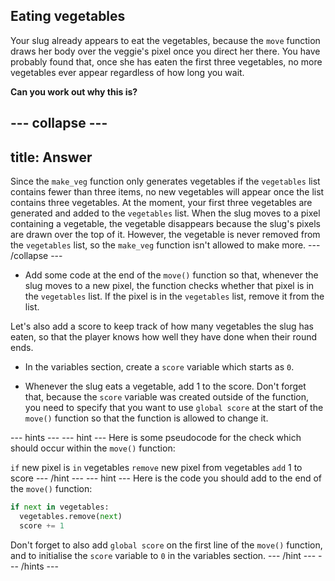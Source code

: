 ## Eating vegetables

Your slug already appears to eat the vegetables, because the `move` function draws her body over the veggie's pixel once you direct her there. You have probably found that, once she has eaten the first three vegetables, no more vegetables ever appear regardless of how long you wait.

**Can you work out why this is?**

--- collapse ---
---
title: Answer
---
Since the `make_veg` function only generates vegetables if the `vegetables` list contains fewer than three items, no new vegetables will appear once the list contains three vegetables.
At the moment, your first three vegetables are generated and added to the `vegetables` list. When the slug moves to a pixel containing a vegetable, the vegetable disappears because the slug's pixels are drawn over the top of it. However, the vegetable is never removed from the `vegetables` list, so the `make_veg` function isn't allowed to make more.
--- /collapse ---

+ Add some code at the end of the `move()` function so that, whenever the slug moves to a new pixel, the function checks whether that pixel is in the `vegetables` list. If the pixel is in the `vegetables` list, remove it from the list.

Let's also add a score to keep track of how many vegetables the slug has eaten, so that the player knows how well they have done when their round ends.

+ In the variables section, create a `score` variable which starts as `0`.

+ Whenever the slug eats a vegetable, add 1 to the score. Don't forget that, because the `score` variable was created outside of the function, you need to specify that you want to use `global score` at the start of the `move()` function so that the function is allowed to change it.

--- hints ---
--- hint ---
Here is some pseudocode for the check which should occur within the `move()` function:

`if` new pixel is `in` vegetables
`remove` new pixel from vegetables
`add` 1 to score
--- /hint ---
--- hint ---
Here is the code you should add to the end of the `move()` function:

```python
if next in vegetables:
  vegetables.remove(next)
  score += 1
```

Don't forget to also add `global score` on the first line of the `move()` function, and to initialise the `score` variable to `0` in the variables section.
--- /hint ---
--- /hints ---
